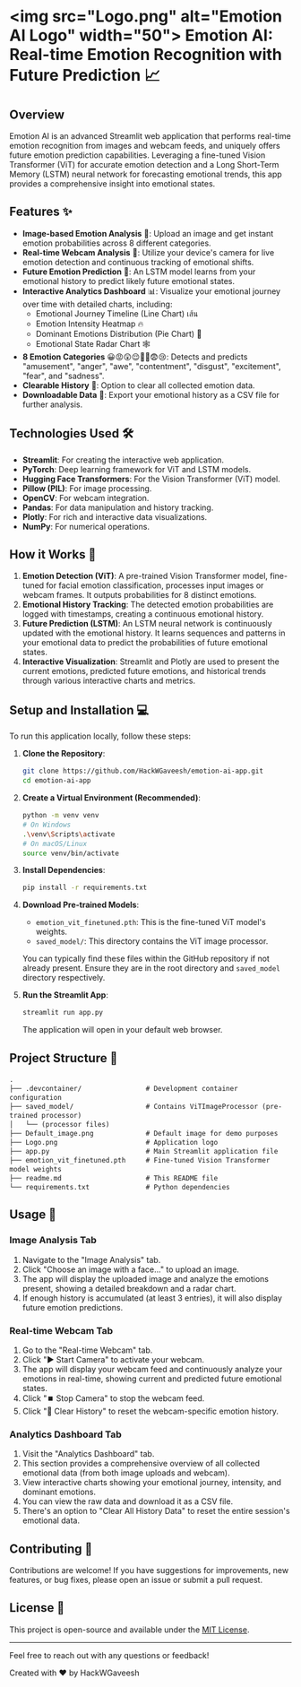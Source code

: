 # \<img src="Logo.png" alt="Emotion AI Logo" width="50"\> Emotion AI: Real-time Emotion Recognition with Future Prediction 📈

[](https://emotionai-hackwgaveesh.streamlit.app/)

## Overview

Emotion AI is an advanced Streamlit web application that performs real-time emotion recognition from images and webcam feeds, and uniquely offers future emotion prediction capabilities. Leveraging a fine-tuned Vision Transformer (ViT) for accurate emotion detection and a Long Short-Term Memory (LSTM) neural network for forecasting emotional trends, this app provides a comprehensive insight into emotional states.

## Features ✨

  * **Image-based Emotion Analysis** 📸: Upload an image and get instant emotion probabilities across 8 different categories.
  * **Real-time Webcam Analysis** 🎥: Utilize your device's camera for live emotion detection and continuous tracking of emotional shifts.
  * **Future Emotion Prediction** 🔮: An LSTM model learns from your emotional history to predict likely future emotional states.
  * **Interactive Analytics Dashboard** 📊: Visualize your emotional journey over time with detailed charts, including:
      * Emotional Journey Timeline (Line Chart) เส้น
      * Emotion Intensity Heatmap 🔥
      * Dominant Emotions Distribution (Pie Chart) 🥧
      * Emotional State Radar Chart 🕸️
  * **8 Emotion Categories** 😀😡😲😌🤢🤩😨😢: Detects and predicts "amusement", "anger", "awe", "contentment", "disgust", "excitement", "fear", and "sadness".
  * **Clearable History** 🧹: Option to clear all collected emotion data.
  * **Downloadable Data** 💾: Export your emotional history as a CSV file for further analysis.

## Technologies Used 🛠️

  * **Streamlit**: For creating the interactive web application.
  * **PyTorch**: Deep learning framework for ViT and LSTM models.
  * **Hugging Face Transformers**: For the Vision Transformer (ViT) model.
  * **Pillow (PIL)**: For image processing.
  * **OpenCV**: For webcam integration.
  * **Pandas**: For data manipulation and history tracking.
  * **Plotly**: For rich and interactive data visualizations.
  * **NumPy**: For numerical operations.

## How it Works 🤔

1.  **Emotion Detection (ViT)**: A pre-trained Vision Transformer model, fine-tuned for facial emotion classification, processes input images or webcam frames. It outputs probabilities for 8 distinct emotions.
2.  **Emotional History Tracking**: The detected emotion probabilities are logged with timestamps, creating a continuous emotional history.
3.  **Future Prediction (LSTM)**: An LSTM neural network is continuously updated with the emotional history. It learns sequences and patterns in your emotional data to predict the probabilities of future emotional states.
4.  **Interactive Visualization**: Streamlit and Plotly are used to present the current emotions, predicted future emotions, and historical trends through various interactive charts and metrics.

## Setup and Installation 💻

To run this application locally, follow these steps:

1.  **Clone the Repository**:

    ```bash
    git clone https://github.com/HackWGaveesh/emotion-ai-app.git
    cd emotion-ai-app
    ```

2.  **Create a Virtual Environment (Recommended)**:

    ```bash
    python -m venv venv
    # On Windows
    .\venv\Scripts\activate
    # On macOS/Linux
    source venv/bin/activate
    ```

3.  **Install Dependencies**:

    ```bash
    pip install -r requirements.txt
    ```

4.  **Download Pre-trained Models**:

      * `emotion_vit_finetuned.pth`: This is the fine-tuned ViT model's weights.
      * `saved_model/`: This directory contains the ViT image processor.

    You can typically find these files within the GitHub repository if not already present. Ensure they are in the root directory and `saved_model` directory respectively.

5.  **Run the Streamlit App**:

    ```bash
    streamlit run app.py
    ```

    The application will open in your default web browser.

## Project Structure 📁

```
.
├── .devcontainer/                # Development container configuration
├── saved_model/                  # Contains ViTImageProcessor (pre-trained processor)
│   └── (processor files)
├── Default_image.png             # Default image for demo purposes
├── Logo.png                      # Application logo
├── app.py                        # Main Streamlit application file
├── emotion_vit_finetuned.pth     # Fine-tuned Vision Transformer model weights
├── readme.md                     # This README file
└── requirements.txt              # Python dependencies
```

## Usage 🚀

### Image Analysis Tab

1.  Navigate to the "Image Analysis" tab.
2.  Click "Choose an image with a face..." to upload an image.
3.  The app will display the uploaded image and analyze the emotions present, showing a detailed breakdown and a radar chart.
4.  If enough history is accumulated (at least 3 entries), it will also display future emotion predictions.

### Real-time Webcam Tab

1.  Go to the "Real-time Webcam" tab.
2.  Click "▶️ Start Camera" to activate your webcam.
3.  The app will display your webcam feed and continuously analyze your emotions in real-time, showing current and predicted future emotional states.
4.  Click "⏹️ Stop Camera" to stop the webcam feed.
5.  Click "🧹 Clear History" to reset the webcam-specific emotion history.

### Analytics Dashboard Tab

1.  Visit the "Analytics Dashboard" tab.
2.  This section provides a comprehensive overview of all collected emotional data (from both image uploads and webcam).
3.  View interactive charts showing your emotional journey, intensity, and dominant emotions.
4.  You can view the raw data and download it as a CSV file.
5.  There's an option to "Clear All History Data" to reset the entire session's emotional data.

## Contributing 🤝

Contributions are welcome\! If you have suggestions for improvements, new features, or bug fixes, please open an issue or submit a pull request.

## License 📄

This project is open-source and available under the [MIT License](https://www.google.com/search?q=LICENSE).

-----

Feel free to reach out with any questions or feedback\!

Created with ❤️ by HackWGaveesh
